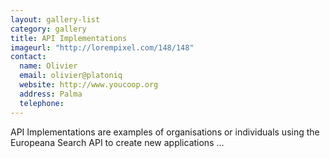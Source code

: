 ```yaml
---
layout: gallery-list
category: gallery
title: API Implementations
imageurl: "http://lorempixel.com/148/148"
contact:
  name: Olivier
  email: olivier@platoniq
  website: http://www.youcoop.org
  address: Palma
  telephone:
---
```


API Implementations are examples of organisations or individuals using the Europeana Search API to create new applications ...